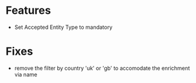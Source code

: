 # Features
- Set Accepted Entity Type to mandatory

# Fixes
- remove the filter by country 'uk' or 'gb' to accomodate the enrichment via name